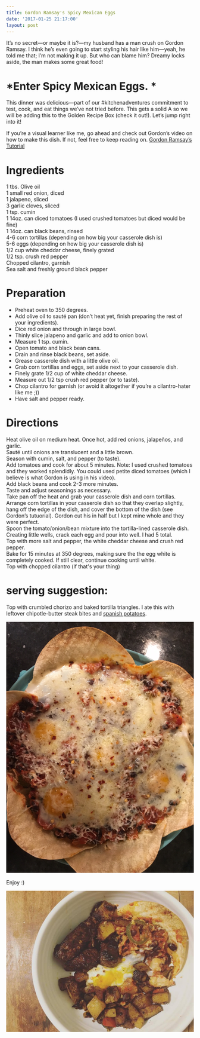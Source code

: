 ```yaml
---
title: Gordon Ramsay's Spicy Mexican Eggs
date: '2017-01-25 21:17:00'
layout: post
---
```

It’s no secret—or maybe it is?—my husband has a man crush on Gordon Ramsay. I think he’s even going to start styling his hair like him—yeah, he told me that; I’m not making it up. But who can blame him? Dreamy locks aside, the man makes some great food!

# *Enter Spicy Mexican Eggs. *

This dinner was delicious—part of our #kitchenadventures commitment to test, cook, and eat things we’ve not tried before. This gets a solid A so we will be adding this to the Golden Recipe Box (check it out!). Let’s jump right into it!

If you’re a visual learner like me, go ahead and check out Gordon’s video on how to make this dish. If not, feel free to keep reading on. [Gordon Ramsay’s Tutorial](https://www.youtube.com/watch?v=RplHSEiNB7s&index=12&t=55s&list=PLYG-i702AehO_tnJqQZlj2Bpy1fHc6feP)

# Ingredients

1 tbs. Olive oil  
1 small red onion, diced  
1 jalapeno, sliced  
3 garlic cloves, sliced  
1 tsp. cumin  
1 14oz. can diced tomatoes (I used crushed tomatoes but diced would be fine)  
1 14oz. can black beans, rinsed  
4-6 corn tortillas (depending on how big your casserole dish is)  
5-6 eggs (depending on how big your casserole dish is)  
1/2 cup white cheddar cheese, finely grated  
1/2 tsp. crush red pepper  
Chopped cilantro, garnish  
Sea salt and freshly ground black pepper

# Preparation

*   Preheat oven to 350 degrees.
*   Add olive oil to sauté pan (don’t heat yet, finish preparing the rest of your ingredients).
*   Dice red onion and through in large bowl.
*   Thinly slice jalapeno and garlic and add to onion bowl.
*   Measure 1 tsp. cumin.
*   Open tomato and black bean cans.
*   Drain and rinse black beans, set aside.
*   Grease casserole dish with a little olive oil.
*   Grab corn tortillas and eggs, set aside next to your casserole dish.
*   Finely grate 1/2 cup of white cheddar cheese.
*   Measure out 1/2 tsp crush red pepper (or to taste).
*   Chop cilantro for garnish (or avoid it altogether if you’re a cilantro-hater like me ;))
*   Have salt and pepper ready.

# Directions

Heat olive oil on medium heat. Once hot, add red onions, jalapeños, and garlic.  
Sauté until onions are translucent and a little brown.  
Season with cumin, salt, and pepper (to taste).  
Add tomatoes and cook for about 5 minutes. Note: I used crushed tomatoes and they worked splendidly. You could used petite diced tomatoes (which I believe is what Gordon is using in his video).  
Add black beans and cook 2-3 more minutes.  
Taste and adjust seasonings as necessary.  
Take pan off the heat and grab your casserole dish and corn tortillas.  
Arrange corn tortillas in your casserole dish so that they overlap slightly, hang off the edge of the dish, and cover the bottom of the dish (see Gordon’s tutuorial). Gordon cut his in half but I kept mine whole and they were perfect.  
Spoon the tomato/onion/bean mixture into the tortilla-lined casserole dish.  
Creating little wells, crack each egg and pour into well. I had 5 total.  
Top with more salt and pepper, the white cheddar cheese and crush red pepper.  
Bake for 15 minutes at 350 degrees, making sure the the egg white is completely cooked. If still clear, continue cooking until white.  
Top with chopped cilantro (if that's your thing)

# serving suggestion:

Top with crumbled chorizo and baked tortilla triangles. I ate this with leftover chipotle-butter steak bites and [spanish potatoes](http://bethanygearee.com/2017/01/20/spanish-breakfast-bibimbap.html).

![](/uploads/2017/01/26/IMG_6113-4.JPG)

Enjoy :)

![](/uploads/2017/01/26/mexican%20eggs-1.jpg)